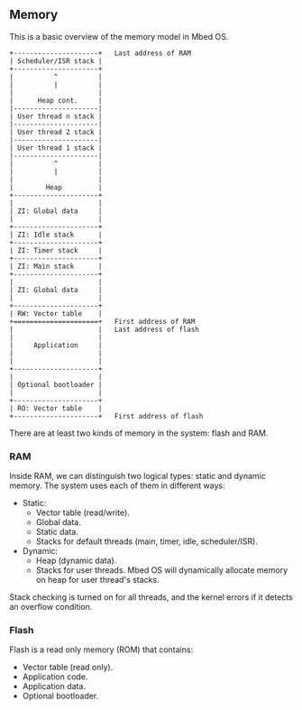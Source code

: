 ## Memory

This is a basic overview of the memory model in Mbed OS.

```
+---------------------+   Last address of RAM
| Scheduler/ISR stack |
+---------------------+
|          ^          |
|          |          |
|                     |
|      Heap cont.     |
|---------------------|
| User thread n stack |
|---------------------|
| User thread 2 stack |
|---------------------|
| User thread 1 stack |
|---------------------|
|          ^          |
|          |          |
|                     |
|        Heap         |
+---------------------+
|                     |
| ZI: Global data     |
|                     |
+---------------------+
| ZI: Idle stack      |
+---------------------+
| ZI: Timer stack     |
+---------------------+
| ZI: Main stack      |
+---------------------+
|                     |
| ZI: Global data     |
|                     |
+---------------------+
| RW: Vector table    |
+=====================+   First address of RAM
|                     |   Last address of flash
|                     |
|     Application     |
|                     |
|                     |
+---------------------+
|                     |
| Optional bootloader |
|                     |
+---------------------+
| RO: Vector table    |
+---------------------+   First address of flash

```

There are at least two kinds of memory in the system: flash and RAM.

### RAM

Inside RAM, we can distinguish two logical types: static and dynamic memory. The system uses each of them in different ways:

- Static:
    - Vector table (read/write).
    - Global data.
    - Static data.
    - Stacks for default threads (main, timer, idle, scheduler/ISR).
- Dynamic:
    - Heap (dynamic data).
    - Stacks for user threads. Mbed OS will dynamically allocate memory on heap for user thread's stacks.

Stack checking is turned on for all threads, and the kernel errors if it detects an overflow condition.

### Flash

Flash is a read only memory (ROM) that contains:

- Vector table (read only).
- Application code.
- Application data.
- Optional bootloader.
